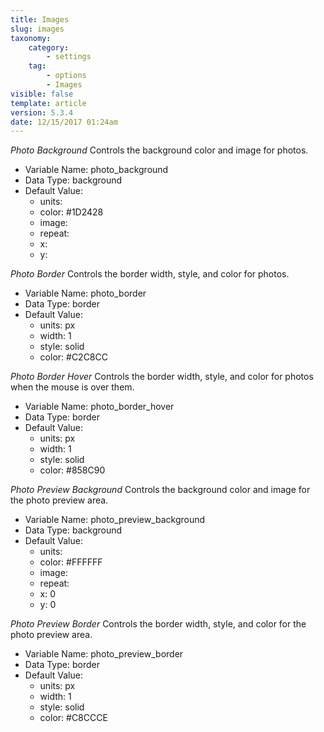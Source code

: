 ```yaml
---
title: Images
slug: images
taxonomy:
    category:
        - settings
    tag:
        - options
        - Images
visible: false
template: article
version: 5.3.4
date: 12/15/2017 01:24am
---
```


<section class='option'>

*Photo Background*
Controls the background color and image for photos.



- Variable Name: photo_background
- Data Type: background
- Default Value: 
	- units: 
	- color: #1D2428
	- image: 
	- repeat: 
	- x: 
	- y: 


</section>
<section class='option'>

*Photo Border*
Controls the border width, style, and color for photos.



- Variable Name: photo_border
- Data Type: border
- Default Value: 
	- units: px
	- width: 1
	- style: solid
	- color: #C2C8CC


</section>
<section class='option'>

*Photo Border Hover*
Controls the border width, style, and color for photos when the mouse is over them.



- Variable Name: photo_border_hover
- Data Type: border
- Default Value: 
	- units: px
	- width: 1
	- style: solid
	- color: #858C90


</section>
<section class='option'>

*Photo Preview Background*
Controls the background color and image for the photo preview area.



- Variable Name: photo_preview_background
- Data Type: background
- Default Value: 
	- units: 
	- color: #FFFFFF
	- image: 
	- repeat: 
	- x: 0
	- y: 0


</section>
<section class='option'>

*Photo Preview Border*
Controls the border width, style, and color for the photo preview area.



- Variable Name: photo_preview_border
- Data Type: border
- Default Value: 
	- units: px
	- width: 1
	- style: solid
	- color: #C8CCCE


</section>
